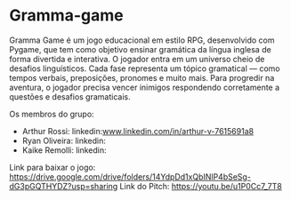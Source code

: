 # Gramma-game

Gramma Game é um jogo educacional em estilo RPG, desenvolvido com Pygame, que tem como objetivo ensinar gramática da língua inglesa de forma divertida e interativa. O jogador entra em um universo cheio de desafios linguísticos. Cada fase representa um tópico gramatical — como tempos verbais, preposições, pronomes e muito mais. Para progredir na aventura, o jogador precisa vencer inimigos respondendo corretamente a questões e desafios gramaticais.

Os membros do grupo:

- Arthur Rossi:
linkedin:www.linkedin.com/in/arthur-v-7615691a8
- Ryan Oliveira:
linkedin:
- Kaike Remolli:
linkedin:

Link para baixar o jogo: https://drive.google.com/drive/folders/14YdpDd1xQbINlP4bSeSg-dG3pGQTHYDZ?usp=sharing
Link do Pitch: https://youtu.be/u1P0Cc7_7T8
